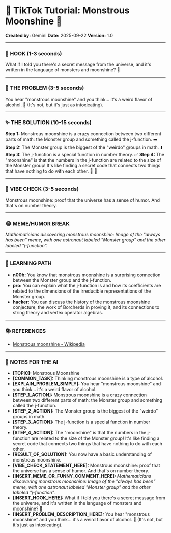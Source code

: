 
# 🎵 TikTok Tutorial: Monstrous Moonshine 🎵

**Created by:** Gemini
**Date:** 2025-09-22
**Version:** 1.0

---

### 🤩 HOOK (1-3 seconds)

What if I told you there's a secret message from the universe, and it's written in the language of monsters and moonshine? 🤯

---

### 🤔 THE PROBLEM (3-5 seconds)

You hear "monstrous moonshine" and you think... it's a weird flavor of alcohol. 🥃 (It's not, but it's just as intoxicating).

---

### ✨ THE SOLUTION (10-15 seconds)

**Step 1:** Monstrous moonshine is a crazy connection between two different parts of math: the Monster group and something called the j-function. ➡️
**Step 2:** The Monster group is the biggest of the "weirdo" groups in math. ⬇️
**Step 3:** The j-function is a special function in number theory. ✅
**Step 4:** The "moonshine" is that the numbers in the j-function are related to the size of the Monster group! It's like finding a secret code that connects two things that have nothing to do with each other. 🤯 🎉

---

### 💅 VIBE CHECK (3-5 seconds)

Monstrous moonshine: proof that the universe has a sense of humor. And that's on number theory.

---

### 😂 MEME/HUMOR BREAK

*Mathematicians discovering monstrous moonshine:*
*Image of the "always has been" meme, with one astronaut labeled "Monster group" and the other labeled "j-function".*

---

### 🧠 LEARNING PATH

*   **n00b:** You know that monstrous moonshine is a surprising connection between the Monster group and the j-function.
*   **pro:** You can explain what the j-function is and how its coefficients are related to the dimensions of the irreducible representations of the Monster group.
*   **hacker:** You can discuss the history of the monstrous moonshine conjecture, the work of Borcherds in proving it, and its connections to string theory and vertex operator algebras.

---

### 📚 REFERENCES

*   [Monstrous moonshine - Wikipedia](https://en.wikipedia.org/wiki/Monstrous_moonshine)

---

### 📝 NOTES FOR THE AI

*   **[TOPIC]:** Monstrous Moonshine
*   **[COMMON_TASK]:** Thinking monstrous moonshine is a type of alcohol.
*   **[EXPLAIN_PROBLEM_SIMPLY]:** You hear "monstrous moonshine" and you think... it's a weird flavor of alcohol.
*   **[STEP_1_ACTION]:** Monstrous moonshine is a crazy connection between two different parts of math: the Monster group and something called the j-function.
*   **[STEP_2_ACTION]:** The Monster group is the biggest of the "weirdo" groups in math.
*   **[STEP_3_ACTION]:** The j-function is a special function in number theory.
*   **[STEP_4_ACTION]:** The "moonshine" is that the numbers in the j-function are related to the size of the Monster group! It's like finding a secret code that connects two things that have nothing to do with each other.
*   **[RESULT_OF_SOLUTION]:** You now have a basic understanding of monstrous moonshine.
*   **[VIBE_CHECK_STATEMENT_HERE]:** Monstrous moonshine: proof that the universe has a sense of humor. And that's on number theory.
*   **[INSERT_MEME_OR_FUNNY_COMMENT_HERE]:** *Mathematicians discovering monstrous moonshine:*
*Image of the "always has been" meme, with one astronaut labeled "Monster group" and the other labeled "j-function".*
*   **[INSERT_HOOK_HERE]:** What if I told you there's a secret message from the universe, and it's written in the language of monsters and moonshine? 🤯
*   **[INSERT_PROBLEM_DESCRIPTION_HERE]:** You hear "monstrous moonshine" and you think... it's a weird flavor of alcohol. 🥃 (It's not, but it's just as intoxicating).
